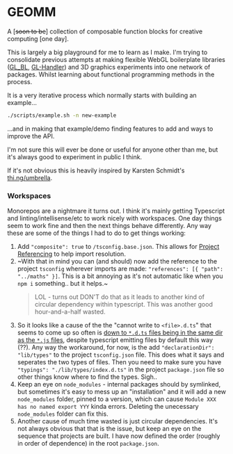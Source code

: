 # GEOMM

A [~~soon to be~~] collection of composable function blocks for creative computing [one day].

This is largely a big playground for me to learn as I make. I'm trying to consolidate previous attempts at making flexible WebGL boilerplate libraries ([GL_BL](https://github.com/joshmurr/webgl_boilerplate), [GL-Handler](https://github.com/joshmurr/gl-handler)) and 3D graphics experiments into one network of packages. Whilst learning about functional programming methods in the process.

It is a very iterative process which normally starts with building an example...

```bash
./scripts/example.sh -n new-example
```

...and in making that example/demo finding features to add and ways to improve the API.

I'm not sure this will ever be done or useful for anyone other than me, but it's always good to experiment in public I think.

If it's not obvious this is heavily inspired by Karsten Schmidt's [thi.ng/umbrella](https://github.com/thi-ng/umbrella).

### Workspaces

Monorepos are a nightmare it turns out. I think it's mainly getting Typescript and linting/intellisense/etc to work nicely with workspaces. One day things seem to work fine and then the next things behave differently. Any way these are some of the things I had to do to get things working:

1. Add `"composite": true` to `/tsconfig.base.json`. This allows for [Project Referencing](https://www.typescriptlang.org/docs/handbook/project-references.html) to help import resolution.
2. ~With that in mind you can (and should) now add the reference to the project `tsconfig` wherever imports are made: `"references": [{ "path": "../maths" }]`. This is a bit annoying as it's not automatic like when you `npm i` something.. but it helps.~
   > LOL - turns out DON'T do that as it leads to another kind of circular dependency within typescript. This was another good hour-and-a-half wasted.
3. So it looks like a cause of the the "cannot write to `<file>.d.ts`" that seems to come up so often is [down to `*.d.ts` files being in the same dir as the `*.js` files](https://www.codejam.info/2021/10/typescript-cannot-write-file-overwrite-input.html), despite typescript emitting files by default this way (??). Any way the workaround, for now, is the add `"declarationDir": "lib/types"` to the project `tsconfig.json` file. This does what it says and seperates the two types of files. Then you need to make sure you have `"typings": "./lib/types/index.d.ts"` in the project `package.json` file so other things know where to find the types. Sigh..
4. Keep an eye on `node_modules` - internal packages should by symlinked, but sometimes it's easy to mess up an "installation" and it will add a new `node_modules` folder, pinned to a version, which can cause `Module XXX has no named export YYY` kinda errors. Deleting the unecessary `node_modules` folder can fix this.
5. Another cause of much time wasted is just circular dependencies. It's not always obvious that that is the issue, but keep an eye on the sequence that projects are built. I have now defined the order (roughly in order of dependence) in the root `package.json`.
